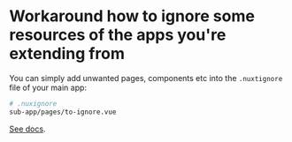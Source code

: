 # Workaround how to ignore some resources of the apps you're extending from

You can simply add unwanted pages, components etc into the `.nuxtignore` file of your main app:

```bash
# .nuxignore
sub-app/pages/to-ignore.vue
```

[See docs](https://nuxt.com/docs/guide/directory-structure/nuxtignore#nuxt-ignore-file).
